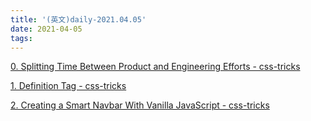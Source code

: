 ```yaml
---
title: '(英文)daily-2021.04.05'
date: 2021-04-05
tags:
---
```


[0. Splitting Time Between Product and Engineering Efforts - css-tricks](https://css-tricks.com/splitting-time-between-product-and-engineering-efforts/)

[1. Definition Tag - css-tricks](https://jen4web.substack.com/p/dfn)

[2. Creating a Smart Navbar With Vanilla JavaScript - css-tricks](https://css-tricks.com/creating-a-smart-navbar-with-vanilla-javascript/)